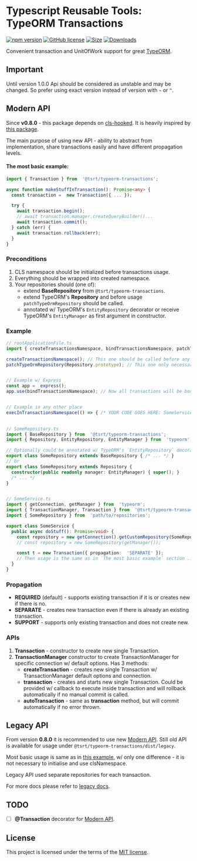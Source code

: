 
# Typescript Reusable Tools: TypeORM Transactions

[![npm version](https://img.shields.io/npm/v/@tsrt/typeorm-transactions.svg)](https://www.npmjs.com/package/@tsrt/typeorm-transactions)  [![GitHub license](https://img.shields.io/badge/license-MIT-blue.svg)](https://github.com/tsReusableTools/tsrt/blob/master/LICENSE)  [![Size](https://img.shields.io/bundlephobia/minzip/@tsrt/typeorm-transactions.svg)](https://www.npmjs.com/package/@tsrt/typeorm-transactions)  [![Downloads](https://img.shields.io/npm/dm/@tsrt/typeorm-transactions.svg)](https://www.npmjs.com/package/@tsrt/typeorm-transactions)

Convenient transaction and UnitOfWork support for great [TypeORM](https://github.com/typeorm/typeorm).

## Important

Until version 1.0.0 Api should be considered as unstable and may be changed.
So prefer using exact version instead of version with `~` or `^`.

## Modern API

Since __v0.8.0__ - this package depends on [cls-hooked](https://www.npmjs.com/package/cls-hooked).
It is heavily inspired by [this package](https://www.npmjs.com/package/typeorm-transactional-cls-hooked).

The main purpose of using new API - ability to abstract from implementation, share transactions easily and have different propagation levels.

#### The most basic example:
```ts
import { Transaction } from  '@tsrt/typeorm-transactions';

async function makeStuffInTransaction(): Promise<any> {
  const transaction =  new Transaction({ ... });

  try {
    await transaction.begin();
    // await transaction.manager.createQueryBuilder()...
    await transaction.commit();
  } catch (err) {
    await transaction.rollback(err);
  }
}
```

### Preconditions
1. CLS namespace should be initialized before transactions usage.
2. Everything should be wrapped into created namespace.
3. Your repositories should (one of):
	- extend __BaseRepository__ from `@tsrt/typeorm-transactions`.
	- extend TypeORM's __Repository__ and before usage `patchTypeOrmRepository` should be called.
	- annotated w/ TypeORM's `EntityRepository` decorator or receive TypeORM's `EntityManager` as first argument in constructor.

### Example

```ts
// rootApplicationFile.ts
import { createTransactionsNamespace, bindTransactionsNamespace, patchTypeOrmRepository, execInTransactionsNamespace } from  '@tsrt/typeorm-transactions';

createTransactionsNamespace(); // This one should be called before any transactions usage
patchTypeOrmRepository(Repository.prototype); // This one only necessary if repositories extends native TypeORM's Repository.


// Example w/ Express
const app =  express();
app.use(bindTransactionsNamespace); // Now all transactions will be bound to this namespace.


// Example in any other place
execInTransactionsNamespace(() => { /* YOUR CODE GOES HERE: SomeService.doStuff()... */ });
  

// SomeRepository.ts
import { BaseRepository } from  '@tsrt/typeorm-transactions';
import { Repository, EntityRepository, EntityManager } from  'typeorm';

// Optionally could be annotated w/ TypeORM's `EntityRepository` decorator.
export class SomeRepository extends BaseRepository { /* ... */ }
// Or
export class SomeRepository extends Repository {
  constructor(public readonly manager: EntityManager) { super(); }
  /* ... */
}


// SomeService.ts
import { getConnection, getManager } from  'typeorm';
import { TransactionManager, Transaction } from  '@tsrt/typeorm-transactions';
import { SomeRepository } from  'path/to/repositories';

export class SomeService {
  public async doStuff(): Promise<void> {
    const repository = new getConnection().getCustomRepository(SomeRepository);
    // const repository = new SomeRepository(getManager());

    const t = new Transaction({ propagation:  'SEPARATE' });
    // Then usage is the same as in `The most basic example` section ...
  }
}
```

### Propagation

- __REQUIRED__ (default) - supports existing transaction if it is or creates new if there is no.
- __SEPARATE__ - creates new transaction even if there is already an existing transaction.
- __SUPPORT__ - supports only existing transaction and does not create new.

### APIs
1. __Transaction__ - constructor to create new single Transaction.
2. __TransactionManager__ constructor to create TransactionManager for specific connection w/ default options. Has 3 methods:
	- __createTransaction__ - creates new single Transaction w/ TransactionManager default options and connection.
	- __transaction__ - creates and starts new single Transaction. Could be provided w/ callback to execute inside transaction and will rollback automatically if no manual commit is called.
	- __autoTransaction__ - same as __transaction__ method, but will commit automatically if no error thrown.


## Legacy API

From version __0.8.0__ it is recommended to use new [Modern API](#modern-api).
Still old API is available for usage under `@tsrt/typeorm-transactions/dist/legacy`.

Most basic usage is same as in [this example](#the-most-basic-example), w/ only one difference - it is not necessary to initialise and use clsNamespace.

Legacy API used separate repositories for each transaction.

For more docs please refer to [legacy docs](https://www.npmjs.com/package/@tsrt/typeorm-transactions/v/0.7.11#usage).

## TODO

  

- [ ] __@Transaction__ decorator for [Modern API](#modern-api).

  

## License

  

This project is licensed under the terms of the [MIT license](https://github.com/tsReusableTools/tsrt/blob/master/LICENSE).

